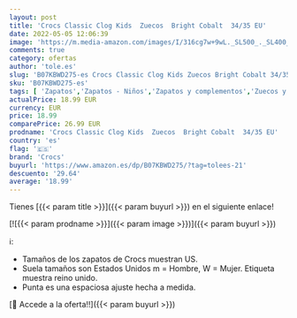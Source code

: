 ```yaml
---
layout: post
title: 'Crocs Classic Clog Kids  Zuecos  Bright Cobalt  34/35 EU'
date: 2022-05-05 12:06:39
image: 'https://m.media-amazon.com/images/I/316cg7w+9wL._SL500_._SL400_.jpg'
comments: true
category: ofertas
author: 'tole.es'
slug: 'B07KBWD275-es Crocs Classic Clog Kids Zuecos Bright Cobalt 34/35 EU'
sku: 'B07KBWD275-es'
tags: [ 'Zapatos','Zapatos - Niños','Zapatos y complementos','Zuecos y mules para niño','crocs','zuecos','🇪🇸', ]
actualPrice: 18.99 EUR
currency: EUR
price: 18.99
comparePrice: 26.99 EUR
prodname: 'Crocs Classic Clog Kids  Zuecos  Bright Cobalt  34/35 EU'
country: 'es'
flag: '🇪🇸'
brand: 'Crocs'
buyurl: 'https://www.amazon.es/dp/B07KBWD275/?tag=tolees-21'
descuento: '29.64'
average: '18.99'
---
```


Tienes [{{< param title >}}]({{< param buyurl >}}) en el siguiente enlace!

[![{{< param prodname >}}]({{< param image >}})]({{< param buyurl >}})

ℹ️:

- Tamaños de los zapatos de Crocs muestran US.
- Suela tamaños son Estados Unidos m = Hombre, W = Mujer. Etiqueta muestra reino unido.
- Punta es una espaciosa ajuste hecha a medida.

[🛒 Accede a la oferta!!]({{< param buyurl >}})
